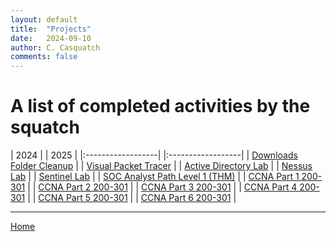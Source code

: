 ```yaml
---
layout: default
title:  "Projects"
date:   2024-09-10
author: C. Casquatch
comments: false
---
```


# A list of completed activities by the squatch

| 2024              | | 2025              |
|:------------------| |:------------------|
| [Downloads Folder Cleanup](_posts/Projects/Python/2024-03-01-Download-file-cleanup.md) |
| [Visual Packet Tracer](_posts/Projects/Python/2024-03-05-Visual-Packet_tracer.md) |
| [Active Directory Lab](_posts/Projects/2024-03-10-ActiveDirectoryLab.md) |
| [Nessus Lab](_posts/Projects/2024-03-21-NessusLab.md) |
| [Sentinel Lab](_posts/Projects/2024-04-20-SentinelSIEMLab.md) |
| [SOC Analyst Path Level 1 (THM)](_posts/Projects/2024-03-12-THMSOCLVL1Path.md) |
| [CCNA Part 1 200-301](_posts/Projects/2024-12-14-CCNA_part1.md) |
| [CCNA Part 2 200-301](_posts/Projects/2024-12-14-CCNA_part2.md) |
| [CCNA Part 3 200-301](_posts/Projects/2024-12-14-CCNA_part3.md) |
| [CCNA Part 4 200-301](_posts/Projects/2024-12-14-CCNA_part4.md) |
| [CCNA Part 5 200-301](_posts/Projects/2024-12-14-CCNA_part5.md) |
| [CCNA Part 6 200-301](_posts/Projects/2024-12-14-CCNA_part6.md) |

* * *
[Home](./index.md)
